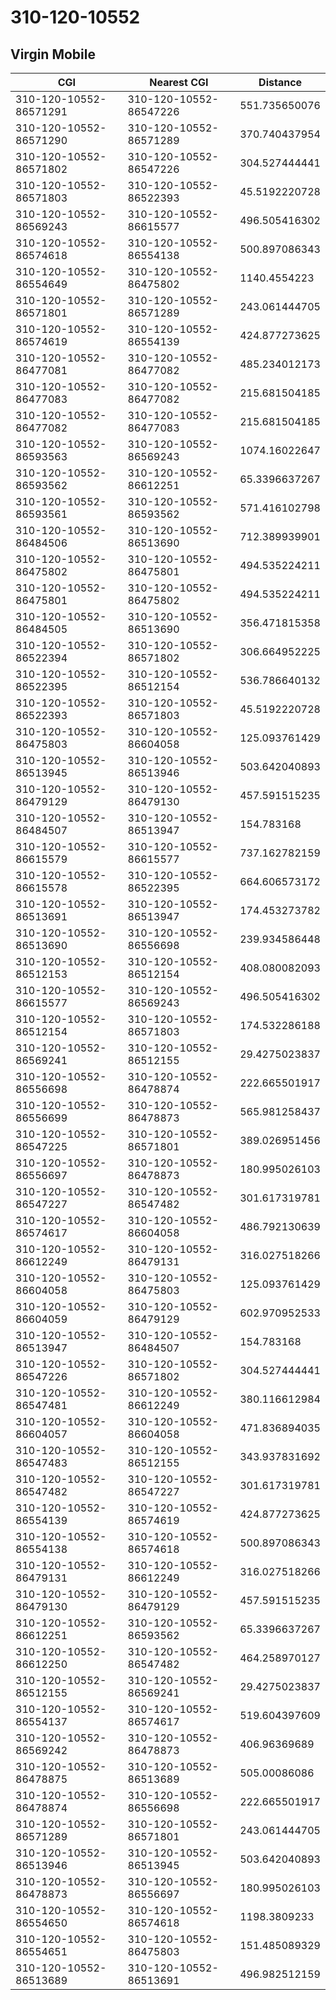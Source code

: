 # 310-120-10552
## Virgin Mobile


| CGI | Nearest CGI | Distance |
|-----|-------------|----------|
| 310-120-10552-86571291 | 310-120-10552-86547226 | 551.735650076 |
| 310-120-10552-86571290 | 310-120-10552-86571289 | 370.740437954 |
| 310-120-10552-86571802 | 310-120-10552-86547226 | 304.527444441 |
| 310-120-10552-86571803 | 310-120-10552-86522393 | 45.5192220728 |
| 310-120-10552-86569243 | 310-120-10552-86615577 | 496.505416302 |
| 310-120-10552-86574618 | 310-120-10552-86554138 | 500.897086343 |
| 310-120-10552-86554649 | 310-120-10552-86475802 | 1140.4554223 |
| 310-120-10552-86571801 | 310-120-10552-86571289 | 243.061444705 |
| 310-120-10552-86574619 | 310-120-10552-86554139 | 424.877273625 |
| 310-120-10552-86477081 | 310-120-10552-86477082 | 485.234012173 |
| 310-120-10552-86477083 | 310-120-10552-86477082 | 215.681504185 |
| 310-120-10552-86477082 | 310-120-10552-86477083 | 215.681504185 |
| 310-120-10552-86593563 | 310-120-10552-86569243 | 1074.16022647 |
| 310-120-10552-86593562 | 310-120-10552-86612251 | 65.3396637267 |
| 310-120-10552-86593561 | 310-120-10552-86593562 | 571.416102798 |
| 310-120-10552-86484506 | 310-120-10552-86513690 | 712.389939901 |
| 310-120-10552-86475802 | 310-120-10552-86475801 | 494.535224211 |
| 310-120-10552-86475801 | 310-120-10552-86475802 | 494.535224211 |
| 310-120-10552-86484505 | 310-120-10552-86513690 | 356.471815358 |
| 310-120-10552-86522394 | 310-120-10552-86571802 | 306.664952225 |
| 310-120-10552-86522395 | 310-120-10552-86512154 | 536.786640132 |
| 310-120-10552-86522393 | 310-120-10552-86571803 | 45.5192220728 |
| 310-120-10552-86475803 | 310-120-10552-86604058 | 125.093761429 |
| 310-120-10552-86513945 | 310-120-10552-86513946 | 503.642040893 |
| 310-120-10552-86479129 | 310-120-10552-86479130 | 457.591515235 |
| 310-120-10552-86484507 | 310-120-10552-86513947 | 154.783168 |
| 310-120-10552-86615579 | 310-120-10552-86615577 | 737.162782159 |
| 310-120-10552-86615578 | 310-120-10552-86522395 | 664.606573172 |
| 310-120-10552-86513691 | 310-120-10552-86513947 | 174.453273782 |
| 310-120-10552-86513690 | 310-120-10552-86556698 | 239.934586448 |
| 310-120-10552-86512153 | 310-120-10552-86512154 | 408.080082093 |
| 310-120-10552-86615577 | 310-120-10552-86569243 | 496.505416302 |
| 310-120-10552-86512154 | 310-120-10552-86571803 | 174.532286188 |
| 310-120-10552-86569241 | 310-120-10552-86512155 | 29.4275023837 |
| 310-120-10552-86556698 | 310-120-10552-86478874 | 222.665501917 |
| 310-120-10552-86556699 | 310-120-10552-86478873 | 565.981258437 |
| 310-120-10552-86547225 | 310-120-10552-86571801 | 389.026951456 |
| 310-120-10552-86556697 | 310-120-10552-86478873 | 180.995026103 |
| 310-120-10552-86547227 | 310-120-10552-86547482 | 301.617319781 |
| 310-120-10552-86574617 | 310-120-10552-86604058 | 486.792130639 |
| 310-120-10552-86612249 | 310-120-10552-86479131 | 316.027518266 |
| 310-120-10552-86604058 | 310-120-10552-86475803 | 125.093761429 |
| 310-120-10552-86604059 | 310-120-10552-86479129 | 602.970952533 |
| 310-120-10552-86513947 | 310-120-10552-86484507 | 154.783168 |
| 310-120-10552-86547226 | 310-120-10552-86571802 | 304.527444441 |
| 310-120-10552-86547481 | 310-120-10552-86612249 | 380.116612984 |
| 310-120-10552-86604057 | 310-120-10552-86604058 | 471.836894035 |
| 310-120-10552-86547483 | 310-120-10552-86512155 | 343.937831692 |
| 310-120-10552-86547482 | 310-120-10552-86547227 | 301.617319781 |
| 310-120-10552-86554139 | 310-120-10552-86574619 | 424.877273625 |
| 310-120-10552-86554138 | 310-120-10552-86574618 | 500.897086343 |
| 310-120-10552-86479131 | 310-120-10552-86612249 | 316.027518266 |
| 310-120-10552-86479130 | 310-120-10552-86479129 | 457.591515235 |
| 310-120-10552-86612251 | 310-120-10552-86593562 | 65.3396637267 |
| 310-120-10552-86612250 | 310-120-10552-86547482 | 464.258970127 |
| 310-120-10552-86512155 | 310-120-10552-86569241 | 29.4275023837 |
| 310-120-10552-86554137 | 310-120-10552-86574617 | 519.604397609 |
| 310-120-10552-86569242 | 310-120-10552-86478873 | 406.96369689 |
| 310-120-10552-86478875 | 310-120-10552-86513689 | 505.00086086 |
| 310-120-10552-86478874 | 310-120-10552-86556698 | 222.665501917 |
| 310-120-10552-86571289 | 310-120-10552-86571801 | 243.061444705 |
| 310-120-10552-86513946 | 310-120-10552-86513945 | 503.642040893 |
| 310-120-10552-86478873 | 310-120-10552-86556697 | 180.995026103 |
| 310-120-10552-86554650 | 310-120-10552-86574618 | 1198.3809233 |
| 310-120-10552-86554651 | 310-120-10552-86475803 | 151.485089329 |
| 310-120-10552-86513689 | 310-120-10552-86513691 | 496.982512159 |
